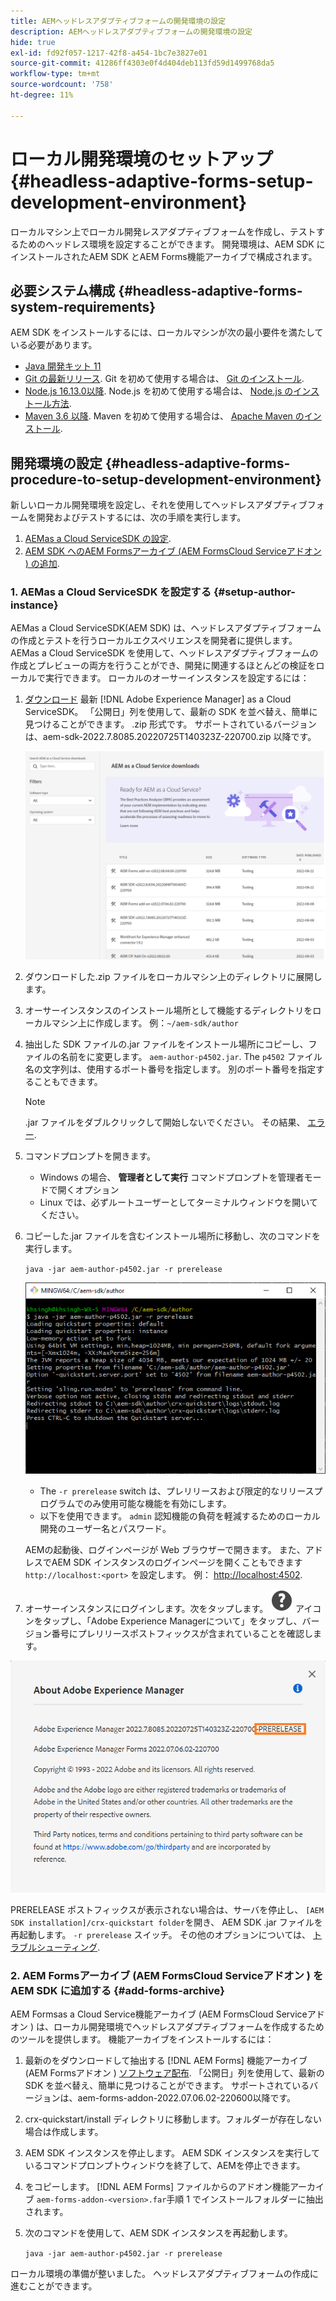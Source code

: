 ```yaml
---
title: AEMヘッドレスアダプティブフォームの開発環境の設定
description: AEMヘッドレスアダプティブフォームの開発環境の設定
hide: true
exl-id: fd92f057-1217-42f8-a454-1bc7e3827e01
source-git-commit: 41286ff4303e0f4d404deb113fd59d1499768da5
workflow-type: tm+mt
source-wordcount: '758'
ht-degree: 11%

---
```



# ローカル開発環境のセットアップ {#headless-adaptive-forms-setup-development-environment}

ローカルマシン上でローカル開発レスアダプティブフォームを作成し、テストするためのヘッドレス環境を設定することができます。 開発環境は、AEM SDK にインストールされたAEM SDK とAEM Forms機能アーカイブで構成されます。
<!--
 After a Headless adaptive form or related assets are ready on the local development environment, you can deploy the Headless adaptive form application to your publishing environment. -- >

You require knowledge to build application using react, Git, and Maven to use Headless adaptive forms.

<!-- 

### Download the latest version of AEM as a Cloud Service SDK or Forms feature archive (AEM Forms add-on) from Software Distribution {#software-distribution}

To download the supported version of Adobe Experience Manager as a Cloud Service SDK or Forms feature archive (AEM Forms add-on):

1. Log in to [Software Distribution](https://experience.adobe.com/#/downloads) portal with your Adobe ID.

    >[!NOTE]
    >
    > Your Adobe Organization must be provisioned for AEM as a Cloud Service to download the AEM as a Cloud Service SDK.

1. Navigate to the **[!UICONTROL AEM as a Cloud Service]** tab.
1. Sort by published date in descending order.
1. Click on the latest Adobe Experience Manager as a Cloud Service SDK or Forms feature archive (AEM Forms add-on).
1. Review and accept the EULA. Tap the **[!UICONTROL Download]** button. -->

## 必要システム構成 {#headless-adaptive-forms-system-requirements}

AEM SDK をインストールするには、ローカルマシンが次の最小要件を満たしている必要があります。

* [Java 開発キット 11](https://experience.adobe.com/#/downloads/content/software-distribution/jp/general.html?1_group.propertyvalues.property=.%2Fjcr%3Acontent%2Fmetadata%2Fdc%3AsoftwareType&amp;1_group.propertyvalues.operation=equals&amp;1_group.propertyvalues.0_values=software-type%3Atooling&amp;fulltext=Oracle%7E+JDK%7E+11%7E&amp;orderby=%40jcr%3Acontent%2Fjcr%3AlastModified&amp;orderby.sort=desc&amp;layout=list&amp;p.offset=0&amp;p.limit=14)
* [Git の最新リリース](https://git-scm.com/downloads). Git を初めて使用する場合は、 [Git のインストール](https://git-scm.com/book/en/v2/Getting-Started-Installing-Git).
* [Node.js 16.13.0以降](https://nodejs.org/ja/download/). Node.js を初めて使用する場合は、 [Node.js のインストール方法](https://nodejs.dev/en/learn/how-to-install-nodejs).
* [Maven 3.6 以降](https://maven.apache.org/download.cgi). Maven を初めて使用する場合は、 [Apache Maven のインストール](https://maven.apache.org/install.html).

## 開発環境の設定 {#headless-adaptive-forms-procedure-to-setup-development-environment}

新しいローカル開発環境を設定し、それを使用してヘッドレスアダプティブフォームを開発およびテストするには、次の手順を実行します。

1. [AEMas a Cloud ServiceSDK の設定](#setup-author-instance).
1. [AEM SDK へのAEM Formsアーカイブ (AEM FormsCloud Serviceアドオン ) の追加](#add-forms-archive).

<!--

1. (Optional) [Add Forms-specific users to your local Author instance](#configure-users-and-permissions).
1. (Optional) Install [Adaptive forms builder extension for Microsoft Visual Studio Code](#microsoft-visual-studio-code-extension-for-headless-adaptive-forms). 

-->

### 1. AEMas a Cloud ServiceSDK を設定する {#setup-author-instance}

AEMas a Cloud ServiceSDK(AEM SDK) は、ヘッドレスアダプティブフォームの作成とテストを行うローカルエクスペリエンスを開発者に提供します。 AEMas a Cloud ServiceSDK を使用して、ヘッドレスアダプティブフォームの作成とプレビューの両方を行うことができ、開発に関連するほとんどの検証をローカルで実行できます。 ローカルのオーサーインスタンスを設定するには：

1. [ダウンロード](https://experience.adobe.com/#/downloads/content/software-distribution/jp/aemcloud.html) 最新 [!DNL Adobe Experience Manager] as a Cloud ServiceSDK。 「公開日」列を使用して、最新の SDK を並べ替え、簡単に見つけることができます。
.zip 形式です。 サポートされているバージョンは、aem-sdk-2022.7.8085.20220725T140323Z-220700.zip 以降です。

   ![ソフトウェア配布ポータルからAEM Cloud Service SDK をダウンロードする](assets/software-distribution.png)


1. ダウンロードした.zip ファイルをローカルマシン上のディレクトリに展開します。
1. オーサーインスタンスのインストール場所として機能するディレクトリをローカルマシン上に作成します。 例：`~/aem-sdk/author`
1. 抽出した SDK ファイルの.jar ファイルをインストール場所にコピーし、ファイルの名前をに変更します。 `aem-author-p4502.jar`. The `p4502` ファイル名の文字列は、使用するポート番号を指定します。 別のポート番号を指定することもできます。

   >[!NOTE]
   >
   > .jar ファイルをダブルクリックして開始しないでください。 その結果、 [エラー](https://experienceleague.adobe.com/docs/experience-manager-learn/cloud-service/local-development-environment-set-up/aem-runtime.html?lang=en#troubleshooting-double-click).

1. コマンドプロンプトを開きます。
   * Windows の場合、 **管理者として実行** コマンドプロンプトを管理者モードで開くオプション
   * Linux では、必ずルートユーザーとしてターミナルウィンドウを開いてください。

1. コピーした.jar ファイルを含むインストール場所に移動し、次のコマンドを実行します。

   `java -jar aem-author-p4502.jar -r prerelease`

   ![ソフトウェア配布ポータルからAEM Cloud Service SDK をダウンロードする](assets/install-sdk.png)

   * The `-r prerelease` switch は、プレリリースおよび限定的なリリースプログラムでのみ使用可能な機能を有効にします。
   * 以下を使用できます。 `admin` 認知機能の負荷を軽減するためのローカル開発のユーザー名とパスワード。

   AEMの起動後、ログインページが Web ブラウザーで開きます。 また、アドレスでAEM SDK インスタンスのログインページを開くこともできます `http://localhost:<port>` を設定します。 例： [http://localhost:4502](http://localhost:4502).

1.  オーサーインスタンスにログインします。次をタップします。 ![ヘルプ](/help/assets/Help-icon.svg) アイコンをタップし、「Adobe Experience Managerについて」をタップし、バージョン番号にプレリリースポストフィックスが含まれていることを確認します。

   ![ のヘルプ](/help/assets/prerelease.png)

PRERELEASE ポストフィックスが表示されない場合は、サーバを停止し、 `[AEM SDK installation]/crx-quickstart folder`を開き、 AEM SDK .jar ファイルを再起動します。 `-r prerelease` スイッチ。 その他のオプションについては、 [トラブルシューティング](/help/troubleshooting.md).

### 2. AEM Formsアーカイブ (AEM FormsCloud Serviceアドオン ) をAEM SDK に追加する {#add-forms-archive}

AEM Formsas a Cloud Service機能アーカイブ (AEM FormsCloud Serviceアドオン ) は、ローカル開発環境でヘッドレスアダプティブフォームを作成するためのツールを提供します。 機能アーカイブをインストールするには：

1. 最新のをダウンロードして抽出する [!DNL AEM Forms] 機能アーカイブ (AEM Formsアドオン ) [ソフトウェア配布](https://experience.adobe.com/#/downloads/content/software-distribution/en/aemcloud.html?fulltext=AEM*+Forms*+add*+on*&amp;orderby=%40jcr%3Acontent%2Fjcr%3AlastModified&amp;orderby.sort=desc&amp;layout=list&amp;p.offset=0&amp;p.limit=20). 「公開日」列を使用して、最新の SDK を並べ替え、簡単に見つけることができます。 サポートされているバージョンは、aem-forms-addon-2022.07.06.02-220600以降です。

1. crx-quickstart/install ディレクトリに移動します。フォルダーが存在しない場合は作成します。
1. AEM SDK インスタンスを停止します。 AEM SDK インスタンスを実行しているコマンドプロンプトウィンドウを終了して、AEMを停止できます。
1. をコピーします。 [!DNL AEM Forms] ファイルからのアドオン機能アーカイブ `aem-forms-addon-<version>.far`手順 1 でインストールフォルダーに抽出されます。
1. 次のコマンドを使用して、AEM SDK インスタンスを再起動します。

   `java -jar aem-author-p4502.jar -r prerelease`

<!-- 

### 3. (Optional) Configure users and permissions {#configure-users-and-permissions}

Create seperate user accounts for Form Developer, Form Practitioner, and end users. These account help you test Headless adaptive forms for various types of users. To create a user account and add roles to the account:

1. Login to your AEM SDK instance.
1. Go to Tools > Security > Users and tap Create. The Create New User wizard opens.
1. In the details tab, specify an ID and Password. All other fields are optional. It is recommended to provide name and an email address.
1. In the Groups tab, search and select user-groups for a user depending on their role. The table below lists all types of users and pre-defined groups for each type of forms users based on their role:
  
    | User Type | AEM Group |
    |---|---|
    | Form developer | [!DNL forms-users] (AEM Forms Users), [!DNL template-authors], [!DNL workflow-users], [!DNL workflow-editors], and [!DNL fdm-authors]  |
    | Customer Experience Lead or UX Designer| [!DNL forms-users], [!DNL template-authors]|
    | AEM administrator | [!DNL aem-administrators], [!DNL fd-administrators] |
    | End user| When a user must log in to view and submit an Adaptive Form, add such users to [!DNL forms-users] group. </br> When no user authentication is required to access Adaptive Forms, do not assign any group to such users.|

<!-- ### 4. (Optional) Install Visual Studio Code extension for Headless adaptive forms {#microsoft-visual-studio-code-extension-for-headless-adaptive-forms}

You can use any IDE for developing Headless adaptive forms. Adobe provides an extension for Microsoft&reg;reg; Visual Studio Code to make it easier for you to navigate structure and develop Headless adaptive forms. The extension adds adaptive forms related IntelliSense capabilities and helps auto-complete Headless adaptive forms JSON syntax. It also adds a panel, titled Forms Tree, to help navigate structure of Headless adaptive form. To use the extension: 

1. Ensure [Microsoft Visual Studio Code 1.62.0 or later](https://code.visualstudio.com/docs/supporting/FAQ#_how-do-i-find-the-version) is installed. If you have an older version or no version installed, download the latest version from [Microsoft Website](https://code.visualstudio.com/docs/setup/setup-overview)
   >[!NOTE]
   >
   >
   > To use Visual Studio from command line on macOS, see [Launching from the command line](https://code.visualstudio.com/docs/setup/mac#_launching-from-the-command-line).

1. Download the [Adaptive forms builder extension](/help/assets/adaptive-form-builder-0.12.0.vsix).

1. Navigate the directory containing the *adaptive-form-builder-[version].vsix* file.

1. Run the following command or see [Install from a VSIX](https://code.visualstudio.com/docs/editor/extension-marketplace#_install-from-a-vsix) article for detailed instructions to install a Visual Studio Code extension from a VSIX file:

    `code -–install-extension adaptive-form-builder-[version].vsix`

    </br> Replace the [version] with actual version of the extension. For example, `code -–install-extension adaptive-form-builder-0.12.0.vsix`

    </br> 

    ![Installing extension](/help/assets/install-extension.png)

<!-- ## Create and setup a react app

Adaptive forms renderer component is a react based component. It requires a react app to run and render a Headless adaptive form. To create and setup react app:

1. Open terminal in Visual Studio code and run the following command to create a react app and installs all related dependencies:

    ```shell
    npx create-react-app [react-app-name] --scripts-version 4.0.3 --template typescript
    ```

    Where [react-app-name] represents name of the project, script version is 4.0.3, and template of type typescript. For example, the following command creates a react app named *headless-forms-demo*.

    ```shell
    npx create-react-app headless-forms-demo --scripts-version 4.0.3 --template typescript
    ```

    It may take some time to create the react app and install all the dependencies. The command creates an empty react app with latest version of react and react-dom dependencies. It does not have any artifacts related to adaptive forms renderer component.

1. Adaptive forms renderer component is based on react spectrum and requires react 16.0.0 and react-dom 16.0.0. To install react 16.0.0 and related dependencies:
    1. Open the Visual Studio code terminal Window or command prompt.
    1. Navigate to the directory of react project.  
    1. Run the following command:

        ```shell
        npm install --save react@16.0.0 react-dom@16.14.0 -force
        ```

1. Run the following command to install adaptive forms renderer component related dependencies:

    ```shell
    npm i --save @aemforms/forms-super-component @aemforms/forms-react-core-components @aemforms/forms-super-component @adobe/react-spectrum @react/react-spectrum
    ```

<!-- 1. Install dependencies for adaptive forms renderer component. Packages for these dependencies are available in Adobe Artifactory. To authenticate with Adobe Artifactory and install dependencies for adaptive forms renderer component:

    1. Create environment variables ARTIFACTORY_USER and ARTIFACTORY_API_TOKEN. The ARTIFACTORY_USER stores Adobe LDAP username and ARTIFACTORY_API_TOKEN stores your [Adobe Artifactory token](https://wiki.corp.adobe.com/display/Artifactory/API+Keys)

    1. Run the following command to set NPM_TOKEN and NPM_EMAIL tokens:

        ```shell

        auth=$(curl -s -u${ARTIFACTORY_USER}:${ARTIFACTORY_API_TOKEN} https://artifactory.corp.adobe.com/artifactory/api/npm/auth)
        export NPM_TOKEN=$(echo "${auth}" | grep "_auth" | awk -F " " '{ print $3 }')
        export NPM_EMAIL=$(echo "${auth}" | grep "email" | awk -F " " '{ print $3 }')
        ```

        These tokens are required to communicated with Adobe Artifactory.

    1. Create a .npmrc file in the react project.

        ![.npmrc file](/help/assets/npmrc.png)

    1. Add the following code to the file:

        ```shell
        @aemforms:registry=https://artifactory.corp.adobe.com/artifactory/api/npm/npm-aem-release/
        @react:registry=https://artifactory.corp.adobe.com/artifactory/api/npm/npm-react-release/
        @quarry:registry=https://artifactory.corp.adobe.com/artifactory/api/npm/npm-adobe-release-local/
        //artifactory.corp.adobe.com/artifactory/api/npm/npm-adobe-release-loca/:_auth=${NPM_TOKEN}
        //artifactory.corp.adobe.com/artifactory/api/npm/npm-aem-release/:_auth=${NPM_TOKEN}
        //artifactory.corp.adobe.com/artifactory/api/npm/npm-react-release/:_auth=${NPM_TOKEN}
        _auth=${NPM_TOKEN}
        email=${NPM_EMAIL}
        always-auth=true
        ```

        It defines the antifactory repositories to use for Headless adaptive forms, react, and quarry related scope.
    1. Run the following command to install adaptive forms renderer component related dependencies:

    ```shell
    npm i --save @aemforms/crispr-react-bindings @aemforms/crispr-react-core-components @adobe/react-spectrum @react/react-spectrum
    ```
 
-->
ローカル環境の準備が整いました。 ヘッドレスアダプティブフォームの作成に進むことができます。
